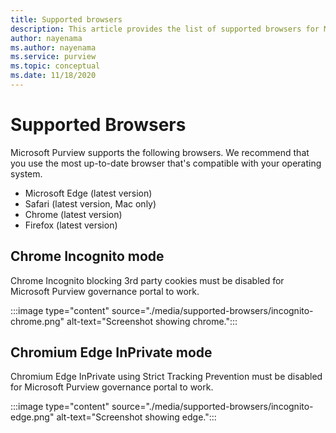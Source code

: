 ```yaml
---
title: Supported browsers
description: This article provides the list of supported browsers for Microsoft Purview. 
author: nayenama
ms.author: nayenama
ms.service: purview
ms.topic: conceptual
ms.date: 11/18/2020
---
```


# Supported Browsers 

Microsoft Purview supports the following browsers. We recommend that you use the most up-to-date browser that's compatible with your operating system. 

* Microsoft Edge (latest version)
* Safari (latest version, Mac only)
* Chrome (latest version)
* Firefox (latest version)

## Chrome Incognito mode

 Chrome Incognito blocking 3rd party cookies must be disabled for Microsoft Purview governance portal to work.

:::image type="content" source="./media/supported-browsers/incognito-chrome.png" alt-text="Screenshot showing chrome.":::

## Chromium Edge InPrivate mode

Chromium Edge InPrivate using Strict Tracking Prevention must be disabled for Microsoft Purview governance portal to work.

:::image type="content" source="./media/supported-browsers/incognito-edge.png" alt-text="Screenshot showing edge.":::